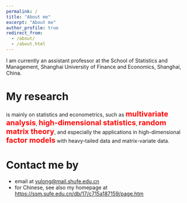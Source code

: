 ```yaml
---
permalink: /
title: "About me"
excerpt: "About me"
author_profile: true
redirect_from: 
  - /about/
  - /about.html
---
```


I am currently an assistant professor at the School of Statistics and Management, Shanghai University of Finance and Economics, Shanghai, China. 


My research 
=====
is mainly on statistics and econometrics, such as <span style="color:red;font-weight:700;font-size:20px">
multivariate analysis</span>, <span style="color:red;font-weight:700;font-size:20px">high-dimensional statistics</span>, <span style="color:red;font-weight:700;font-size:20px">random matrix theory</span>, and especially the applications in high-dimensional <span style="color:red;font-weight:700;font-size:20px">factor models</span> with heavy-tailed data and matrix-variate data.

Contact me by
======
* email at <yulong@mail.shufe.edu.cn>
* for Chinese, see also my homepage at <https://ssm.sufe.edu.cn/db/17/c715a187159/page.htm>

